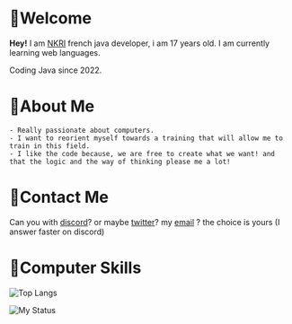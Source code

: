 # 🎈Welcome

**Hey!** I am [NKRI](https://www.youtube.com/channel/UCScNs7j9c9861osea7H2qIw) french java developer, i am 17 years old. 
I am currently learning web languages.

Coding Java since 2022.

# 🎨About Me

    - Really passionate about computers.
    - I want to reorient myself towards a training that will allow me to train in this field.
    - I like the code because, we are free to create what we want! and that the logic and the way of thinking please me a lot!

# 🔗Contact Me
Can you with [discord](https://discord.com/invite/F8MUXZEy59)? or maybe [twitter](https://twitter.com/DevNkri)? my [email](nkri.dev@gmail.com) ? the choice is yours (I answer faster on discord)
# 🎲Computer Skills
![Top Langs](https://github-readme-stats.vercel.app/api/top-langs/?username=anuraghazra&hide_progress=true)


![My Status](https://github-readme-stats.vercel.app/api?username=NKRIDev&show_icons=true&theme=dark)


